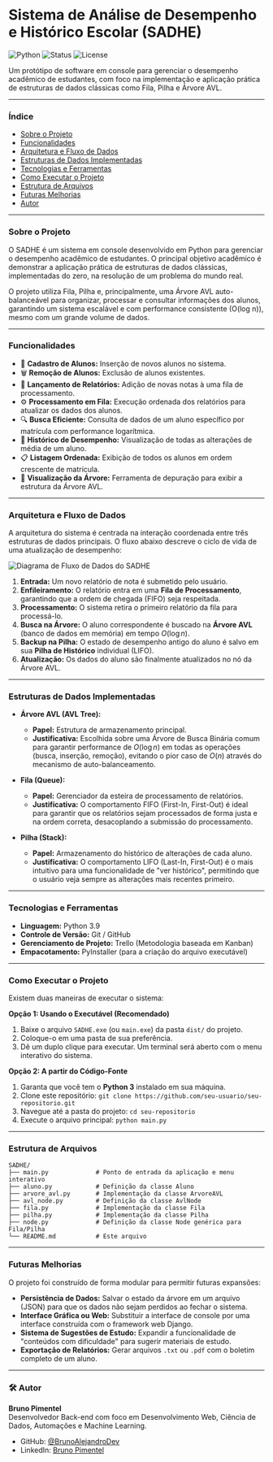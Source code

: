 # Sistema de Análise de Desempenho e Histórico Escolar (SADHE)

![Python](https://img.shields.io/badge/Python-3.9-blue.svg) ![Status](https://img.shields.io/badge/status-concluído-green.svg) ![License](https://img.shields.io/badge/license-MIT-lightgrey.svg)

Um protótipo de software em console para gerenciar o desempenho acadêmico de estudantes, com foco na implementação e aplicação prática de estruturas de dados clássicas como Fila, Pilha e Árvore AVL.

---

### Índice
* [Sobre o Projeto](#sobre-o-projeto)
* [Funcionalidades](#funcionalidades)
* [Arquitetura e Fluxo de Dados](#arquitetura-e-fluxo-de-dados)
* [Estruturas de Dados Implementadas](#estruturas-de-dados-implementadas)
* [Tecnologias e Ferramentas](#tecnologias-e-ferramentas)
* [Como Executar o Projeto](#como-executar-o-projeto)
* [Estrutura de Arquivos](#estrutura-de-arquivos)
* [Futuras Melhorias](#futuras-melhorias)
* [Autor](#autor)

---

### Sobre o Projeto

O SADHE é um sistema em console desenvolvido em Python para gerenciar o desempenho acadêmico de estudantes. O principal objetivo acadêmico é demonstrar a aplicação prática de estruturas de dados clássicas, implementadas do zero, na resolução de um problema do mundo real.

O projeto utiliza Fila, Pilha e, principalmente, uma Árvore AVL auto-balanceável para organizar, processar e consultar informações dos alunos, garantindo um sistema escalável e com performance consistente (O(log n)), mesmo com um grande volume de dados.

---

### Funcionalidades

* 📝 **Cadastro de Alunos:** Inserção de novos alunos no sistema.
* 🗑️ **Remoção de Alunos:** Exclusão de alunos existentes.
* 🚀 **Lançamento de Relatórios:** Adição de novas notas à uma fila de processamento.
* ⚙️ **Processamento em Fila:** Execução ordenada dos relatórios para atualizar os dados dos alunos.
* 🔍 **Busca Eficiente:** Consulta de dados de um aluno específico por matrícula com performance logarítmica.
* 📖 **Histórico de Desempenho:** Visualização de todas as alterações de média de um aluno.
* 📋 **Listagem Ordenada:** Exibição de todos os alunos em ordem crescente de matrícula.
* 🌳 **Visualização da Árvore:** Ferramenta de depuração para exibir a estrutura da Árvore AVL.

---

### Arquitetura e Fluxo de Dados

A arquitetura do sistema é centrada na interação coordenada entre três estruturas de dados principais. O fluxo abaixo descreve o ciclo de vida de uma atualização de desempenho:

![Diagrama de Fluxo de Dados do SADHE](https://i.imgur.com/3n08E41.png)

1.  **Entrada:** Um novo relatório de nota é submetido pelo usuário.
2.  **Enfileiramento:** O relatório entra em uma **Fila de Processamento**, garantindo que a ordem de chegada (FIFO) seja respeitada.
3.  **Processamento:** O sistema retira o primeiro relatório da fila para processá-lo.
4.  **Busca na Árvore:** O aluno correspondente é buscado na **Árvore AVL** (banco de dados em memória) em tempo $O(\log n)$.
5.  **Backup na Pilha:** O estado de desempenho antigo do aluno é salvo em sua **Pilha de Histórico** individual (LIFO).
6.  **Atualização:** Os dados do aluno são finalmente atualizados no nó da Árvore AVL.

---

### Estruturas de Dados Implementadas

* **Árvore AVL (AVL Tree):**
    * **Papel:** Estrutura de armazenamento principal.
    * **Justificativa:** Escolhida sobre uma Árvore de Busca Binária comum para garantir performance de $O(\log n)$ em todas as operações (busca, inserção, remoção), evitando o pior caso de $O(n)$ através do mecanismo de auto-balanceamento.

* **Fila (Queue):**
    * **Papel:** Gerenciador da esteira de processamento de relatórios.
    * **Justificativa:** O comportamento FIFO (First-In, First-Out) é ideal para garantir que os relatórios sejam processados de forma justa e na ordem correta, desacoplando a submissão do processamento.

* **Pilha (Stack):**
    * **Papel:** Armazenamento do histórico de alterações de cada aluno.
    * **Justificativa:** O comportamento LIFO (Last-In, First-Out) é o mais intuitivo para uma funcionalidade de "ver histórico", permitindo que o usuário veja sempre as alterações mais recentes primeiro.

---

### Tecnologias e Ferramentas

* **Linguagem:** Python 3.9
* **Controle de Versão:** Git / GitHub
* **Gerenciamento de Projeto:** Trello (Metodologia baseada em Kanban)
* **Empacotamento:** PyInstaller (para a criação do arquivo executável)

---

### Como Executar o Projeto

Existem duas maneiras de executar o sistema:

**Opção 1: Usando o Executável (Recomendado)**
1.  Baixe o arquivo `SADHE.exe` (ou `main.exe`) da pasta `dist/` do projeto.
2.  Coloque-o em uma pasta de sua preferência.
3.  Dê um duplo clique para executar. Um terminal será aberto com o menu interativo do sistema.

**Opção 2: A partir do Código-Fonte**
1.  Garanta que você tem o **Python 3** instalado em sua máquina.
2.  Clone este repositório: `git clone https://github.com/seu-usuario/seu-repositorio.git`
3.  Navegue até a pasta do projeto: `cd seu-repositorio`
4.  Execute o arquivo principal: `python main.py`

---

### Estrutura de Arquivos
```
SADHE/
├── main.py             # Ponto de entrada da aplicação e menu interativo
├── aluno.py            # Definição da classe Aluno
├── arvore_avl.py       # Implementação da classe ArvoreAVL
├── avl_node.py         # Definição da classe AvlNode
├── fila.py             # Implementação da classe Fila
├── pilha.py            # Implementação da classe Pilha
├── node.py             # Definição da classe Node genérica para Fila/Pilha
└── README.md           # Este arquivo
```

---

### Futuras Melhorias

O projeto foi construído de forma modular para permitir futuras expansões:

* **Persistência de Dados:** Salvar o estado da árvore em um arquivo (JSON) para que os dados não sejam perdidos ao fechar o sistema.
* **Interface Gráfica ou Web:** Substituir a interface de console por uma interface construída com o framework web Django.
* **Sistema de Sugestões de Estudo:** Expandir a funcionalidade de "conteúdos com dificuldade" para sugerir materiais de estudo.
* **Exportação de Relatórios:** Gerar arquivos `.txt` ou `.pdf` com o boletim completo de um aluno.

---

### 🛠️ Autor

**Bruno Pimentel**  
Desenvolvedor Back-end com foco em Desenvolvimento Web, Ciência de Dados, Automações e Machine Learning.  

- GitHub: [@BrunoAlejandroDev](https://github.com/BrunoAlejandroDev)
- LinkedIn: [Bruno Pimentel](https://www.linkedin.com/in/seu-perfil)
